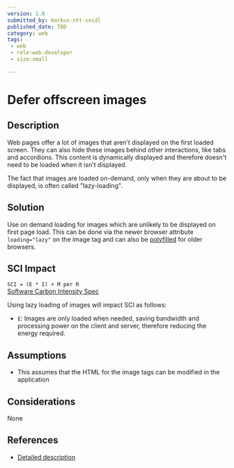 ```yaml
---
version: 1.0
submitted_by: markus-ntt-seidl
published_date: TBD
category: web
tags: 
 - web
 - role:web-developer
 - size:small

---
```


# Defer offscreen images


## Description

Web pages offer a lot of images that aren't displayed on the first loaded screen. They can also hide these images behind other interactions, like tabs and accordions. This content is dynamically displayed and therefore doesn't need to be loaded when it isn't displayed. 

The fact that images are loaded on-demand, only when they are about to be displayed, is often called "lazy-loading".


## Solution

Use on demand loading for images which are unlikely to be displayed on first page load. This can be done via the newer browser attribute `loading="lazy"` on the image tag and can also be [polyfilled](https://github.com/mfranzke/loading-attribute-polyfill) for older browsers.

## SCI Impact

`SCI = (E * I) + M per R`  
[Software Carbon Intensity Spec](https://grnsft.org/sci)

Using lazy loading of images will impact SCI as follows:

- `E`: Images are only loaded when needed, saving bandwidth and processing power on the client and server, therefore reducing the energy required.

## Assumptions

- This assumes that the HTML for the image tags can be modified in the application

## Considerations

None

## References

- [Detailed description](https://web.dev/offscreen-images/)
